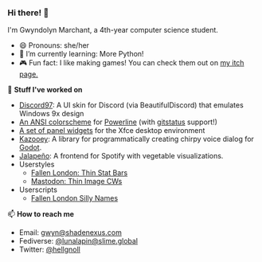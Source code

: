 ### Hi there! 👋
I'm Gwyndolyn Marchant, a 4th-year computer science student.
- 😄 Pronouns: she/her
- 🌱 I’m currently learning: More Python!
- 🎮 Fun fact: I like making games! You can check them out on [my itch page.](https://luna-lapin.itch.io)

🔭 **Stuff I've worked on**
- [Discord97](https://github.com/GwyndolynMarchant/Discord97): A UI skin for Discord (via BeautifulDiscord) that emulates Windows 9x design
- [An ANSI colorscheme](https://github.com/GwyndolynMarchant/powerline-colorscheme-ansi) for [Powerline](https://github.com/powerline/powerline) (with [gitstatus](https://github.com/jaspernbrouwer/powerline-gitstatus) support!)
- [A set of panel widgets](https://github.com/GwyndolynMarchant/Xfce4-General-Monitor-Widgets) for the Xfce desktop environment
- [Kazooey](https://github.com/GwyndolynMarchant/Kazooey): A library for programmatically creating chirpy voice dialog for [Godot](https://godotengine.org/).
- [Jalapeño](https://github.com/mshankar58/jalapeno-radio): A frontend for Spotify with vegetable visualizations.
- Userstyles
  - [Fallen London: Thin Stat Bars](https://gist.github.com/GwyndolynMarchant/a88316d1e8afcc811391619ed85a3b88)
  - [Mastodon: Thin Image CWs](https://gist.github.com/GwyndolynMarchant/feeb96da3effd053f73168c799802c43)
- Userscripts
  - [Fallen London Silly Names](https://github.com/GwyndolynMarchant/Fallen-London-Silly-Names)

📫 **How to reach me**
- Email: gwyn@shadenexus.com
- Fediverse: [@lunalapin@slime.global](https://slime.global/@lunalapin)
- Twitter: [@hellgnoll](https://twitter.com/hellgnoll)

